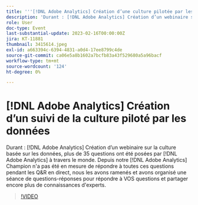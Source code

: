 ```yaml
---
title: '''[!DNL Adobe Analytics] Création d’une culture pilotée par les données - Questions-réponses"'
description: 'Durant : [!DNL Adobe Analytics] Création d’un webinaire sur la culture basée sur les données, plus de 35 questions ont été posées par [!DNL Adobe Analytics] à travers le monde. Depuis notre [!DNL Adobe Analytics] Champion n''a pas été en mesure de répondre à toutes ces questions pendant les Q&R en direct, nous les avons ramenés et avons organisé une séance de questions-réponses pour répondre à VOS questions et partager encore plus de connaissances d''experts.'
role: User
doc-type: Event
last-substantial-update: 2023-02-16T00:00:00Z
jira: KT-11881
thumbnail: 3415614.jpeg
exl-id: a663394c-6394-4831-a0d4-17ee8799c4de
source-git-commit: ca06e5a8b1602a7bcfb83a43f529680a5a96bacf
workflow-type: tm+mt
source-wordcount: '124'
ht-degree: 0%

---
```


# [!DNL Adobe Analytics] Création d’un suivi de la culture piloté par les données

Durant : [!DNL Adobe Analytics] Création d’un webinaire sur la culture basée sur les données, plus de 35 questions ont été posées par [!DNL Adobe Analytics] à travers le monde. Depuis notre [!DNL Adobe Analytics] Champion n&#39;a pas été en mesure de répondre à toutes ces questions pendant les Q&amp;R en direct, nous les avons ramenés et avons organisé une séance de questions-réponses pour répondre à VOS questions et partager encore plus de connaissances d&#39;experts.

>[!VIDEO](https://video.tv.adobe.com/v/3415614/?quality=12&learn=on)
